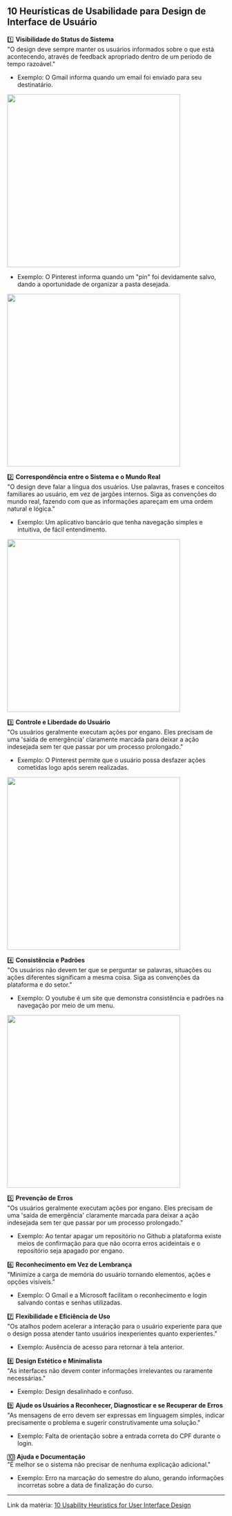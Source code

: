 ## 10 Heurísticas de Usabilidade para Design de Interface de Usuário
 
1️⃣ **Visibilidade do Status do Sistema**  
"O design deve sempre manter os usuários informados sobre o que está acontecendo, através de feedback apropriado dentro de um período de tempo razoável."  
- Exemplo: O Gmail informa quando um email foi enviado para seu destinatário.

<img src="https://github.com/LuisaAndrade28/Bertoti/assets/127700485/b9a060d3-922e-4b52-a484-521435f28c3e" width="400">

- Exemplo: O Pinterest informa quando um "pin" foi devidamente salvo, dando a oportunidade de organizar a pasta desejada.

<img src="https://github.com/LuisaAndrade28/Bertoti/assets/127700485/9aec8452-ba0f-4afe-b071-876f73a85d27" width="400">

2️⃣ **Correspondência entre o Sistema e o Mundo Real**  
"O design deve falar a língua dos usuários. Use palavras, frases e conceitos familiares ao usuário, em vez de jargões internos. Siga as convenções do mundo real, fazendo com que as informações apareçam em uma ordem natural e lógica."  
- Exemplo: Um aplicativo bancário que tenha navegação simples e intuitiva, de fácil entendimento.

<img src="https://github.com/LuisaAndrade28/Bertoti/assets/127700485/f3d0d5e0-f6fe-4da5-b3fc-a1131d3d8de7" width="400">

 
3️⃣ **Controle e Liberdade do Usuário**  
"Os usuários geralmente executam ações por engano. Eles precisam de uma 'saída de emergência' claramente marcada para deixar a ação indesejada sem ter que passar por um processo prolongado."  
- Exemplo: O Pinterest permite que o usuário possa desfazer ações cometidas logo após serem realizadas.

<img src="https://github.com/LuisaAndrade28/Bertoti/assets/127700485/70b46e60-674c-49f6-83be-2ddb16d5f425" width="400">

 
4️⃣ **Consistência e Padrões**  
"Os usuários não devem ter que se perguntar se palavras, situações ou ações diferentes significam a mesma coisa. Siga as convenções da plataforma e do setor."  
- Exemplo: O youtube é um site que demonstra consistência e padrões na navegação por meio de um menu.

<img src="https://github.com/LuisaAndrade28/Bertoti/assets/127700485/cb952c7a-e930-45b8-b0a8-25c0b9e38e55" width="400">

5️⃣ **Prevenção de Erros**  
"Os usuários geralmente executam ações por engano. Eles precisam de uma 'saída de emergência' claramente marcada para deixar a ação indesejada sem ter que passar por um processo prolongado."  
- Exemplo: Ao tentar apagar um repositório no Github a plataforma existe meios de confirmação para que não ocorra erros acideintais e o repositório seja apagado por engano. 
 
6️⃣ **Reconhecimento em Vez de Lembrança**  
"Minimize a carga de memória do usuário tornando elementos, ações e opções visíveis."  
- Exemplo: O Gmail e a Microsoft facilitam o reconhecimento e login salvando contas e senhas utilizadas.
 
7️⃣ **Flexibilidade e Eficiência de Uso**  
"Os atalhos podem acelerar a interação para o usuário experiente para que o design possa atender tanto usuários inexperientes quanto experientes."  
- Exemplo: Ausência de acesso para retornar à tela anterior.
 
8️⃣ **Design Estético e Minimalista**  
"As interfaces não devem conter informações irrelevantes ou raramente necessárias."  
- Exemplo: Design desalinhado e confuso.
 
9️⃣ **Ajude os Usuários a Reconhecer, Diagnosticar e se Recuperar de Erros**  
"As mensagens de erro devem ser expressas em linguagem simples, indicar precisamente o problema e sugerir construtivamente uma solução."  
- Exemplo: Falta de orientação sobre a entrada correta do CPF durante o login.
 
🔟 **Ajuda e Documentação**  
"É melhor se o sistema não precisar de nenhuma explicação adicional."  
- Exemplo: Erro na marcação do semestre do aluno, gerando informações incorretas sobre a data de finalização do curso.
 
---
 
Link da matéria: [10 Usability Heuristics for User Interface Design](link_aqui)
